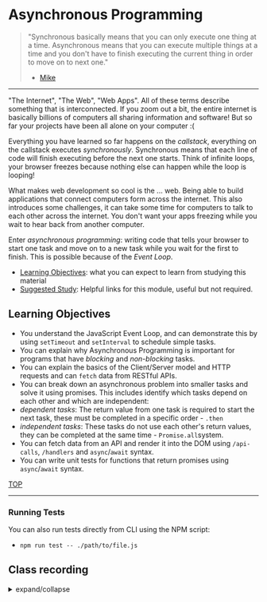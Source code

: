 # Asynchronous Programming

> "Synchronous basically means that you can only execute one thing at a time. Asynchronous means that you can execute multiple things at a time and you don't have to finish executing the current thing in order to move on to next one."
>
> - [Mike](https://stackoverflow.com/a/33585047)

---

"The Internet", "The Web", "Web Apps". All of these terms describe something that is interconnected. If you zoom out a bit, the entire internet is basically billions of computers all sharing information and software! But so far your projects have been all alone on your computer :(

Everything you have learned so far happens on the _callstack_, everything on the callstack executes _synchronously_. Synchronous means that each line of code will finish executing before the next one starts. Think of infinite loops, your browser freezes because nothing else can happen while the loop is looping!

What makes web development so cool is the ... web. Being able to build applications that connect computers form across the internet. This also introduces some challenges, it can take some time for computers to talk to each other across the internet. You don't want your apps freezing while you wait to hear back from another computer.

Enter _asynchronous programming_: writing code that tells your browser to start one task and move on to a new task while you wait for the first to finish. This is possible because of the _Event Loop_.

- [Learning Objectives](#learning-objectives): what you can expect to learn from
  studying this material
- [Suggested Study](./suggested-study.md): Helpful links for this module, useful
  but not required.

## Learning Objectives

- You understand the JavaScript Event Loop, and can demonstrate this by using `setTimeout` and `setInterval` to schedule simple tasks.
- You can explain why Asynchronous Programming is important for programs that have _blocking_ and _non-blocking_ tasks.
- You can explain the basics of the Client/Server model and HTTP requests and can `fetch` data from RESTful APIs.
- You can break down an asynchronous problem into smaller tasks and solve it using promises. This includes identify which tasks depend on each other and which are independent:
- _dependent tasks_: The return value from one task is required to start the next task, these must be completed in a specific order - `.then`
- _independent tasks_: These tasks do not use each other's return values, they can be completed at the same time - `Promise.all`system.
- You can fetch data from an API and render it into the DOM using `/api-calls`, `/handlers` and `async`/`await` syntax.
- You can write unit tests for functions that return promises using `async`/`await` syntax.

[TOP](#asynchronous-programming)

---

### Running Tests

You can also run tests directly from CLI using the NPM script:

- `npm run test -- ./path/to/file.js`

## Class recording

<details>
<summary>expand/collapse</summary>
<br>

### Week1

- [day 1](https://youtu.be/76TYxlYyLkE)
- [day 2](https://youtu.be/SZfgzshOHCo)
- [day 3](https://youtu.be/FwaPAZHrVvg)
- [day 5](https://youtu.be/5kBaW2W-xCM)

### Week2

### Week3

</details>
